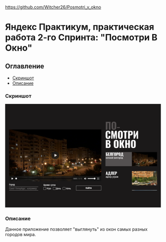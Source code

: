 https://github.com/Witcher26/Posmotri_v_okno

# Яндекс Практикум, практическая работа 2-го Спринта: "Посмотри В Окно"

## Оглавление

- [Скриншот](#скриншот)
- [Описание](#описание)

### Скриншот

![](./screenshot_desktop.png)

### Описание

Данное приложение позволяет "выглянуть" из окон самых разных городов мира.